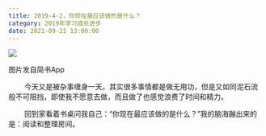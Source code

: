 ```yaml
---
title: 2019-4-2，你现在最应该做的是什么？
category: 2019年学习成长进步
date: 2021-09-21 13:00:00
---
```


![](http://upload-images.jianshu.io/upload_images/3910675-8f7490b7e5cc0317.jpg?imageMogr2/auto-orient/strip%7CimageView2/2/w/1080/q/50)  

图片发自简书App

        今天又是被杂事缠身一天。其实很多事情都是做无用功，但是又如同泥石流般不可阻挡，即使我不愿意去做，而且做了也感觉浪费了时间和精力。  

        回到家看着书桌问我自己：“你现在最应该做的是什么？”我的脑海蹦出来的是：阅读和整理房间。